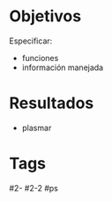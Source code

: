 # Objetivos
Especificar:
- funciones
- información manejada
# Resultados
- plasmar 
# Tags
#2- 
#2-2 
#ps